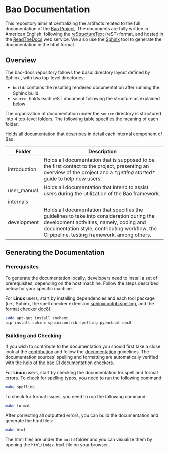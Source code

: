 # Bao Documentation

This repository aims at centralizing the artifacts related to the full
documentation of the [Bao Project](http://www.bao-project.org/). The documents
are fully written in American English, following the
[reStructureText](https://docutils.sourceforge.io/rst.html) (reST) format, and
hosted in the [ReadTheDocs](https://bao-project.readthedocs.io/) web service.
We also use the [Sphinx](https://www.sphinx-doc.org/) tool to generate the
documentation in the html format.

## Overview
The bao-docs repository follows the basic directory layout defined by Sphinx
, with two top-level directories:

- ``build``: contains the resulting rendered documentation after running the
Sphinx build
- ``source``: holds each reST document following the structure as explained
  [below](#organization)

The organization of documentation under the ``source`` directory is structured
into 4 top-level folders. The following table specifies the meaning of each
folder:

<table class="tg">
<thead>
  <tr>
    <th class="tg-0pky">Folder</th>
    <th class="tg-0pky">Description</th>
  </tr>
</thead>
<tbody>
  <tr>
    <td class="tg-0pky">introduction</td>
    <td class="tg-0pky">Holds all documentation that is supposed to be the
    first contact to the project, presenting an overview of the project and
    a <span style="font-style:italic">*getting started*</span> guide to help
    new users.</td>
  </tr>
  <tr>
    <td class="tg-0pky">user_manual</td>
    <td class="tg-0pky">Holds all documentation that intend to assist users
    during the utilization of the Bao framework.</td>
  </tr>
  <tr>
    <td class="tg-0pky">internals</td>
    <td class="tg-0pky"></td>Holds all documentation that describes in detail
    each internal component of Bao.
  </tr>
  <tr>
    <td class="tg-0pky">development<br></td>
    <td class="tg-0pky">Holds all documentation that specifies the guidelines
    to take into consideration during the development activities, namely,
    coding and documentation style, contributing workflow, the CI
    pipeline, testing framework, among others.</td>
  </tr>
</tbody>
</table>

## Generating the Documentation
### Prerequisites
To generate the documentation locally, developers need to install a set of
prerequisites, depending on the host machine. Follow the steps described below
for your specific machine.

For **Linux** users, start by installing dependencies and each tool package
(i.e., Sphinx, the spell checker extension
[sphinxcontrib.spelling](https://sphinxcontrib-spelling.readthedocs.io/), and
the format checker [doc8](https://github.com/PyCQA/doc8)).

```bash
sudo apt-get install enchant
pip install sphinx sphinxcontrib-spelling pyenchant doc8
```

### Building and Checking
If you wish to contribute to the documentation you should first take a close
look at the [contribution](source/development/contributing.rst) and follow the
[documentation](source/development/doc_guidelines.rst) guidelines. The
documentation sources' spelling and formatting are automatically verified with
the help of the [bao CI](https://github.com/bao-project/bao-ci) documentation
checkers.

For **Linux** users, start by checking the documentation for spell and format
errors. To check for spelling typos, you need to run the following command:

```bash
make spelling
```

To check for format issues, you need to run the following command:

```bash
make format
```

After correcting all outputted errors, you can build the documentation and
generate the html files:

```bash
make html
```

The html files are under the `build` folder and you can visualize them by
opening the `html/index.html` file on your browser.
